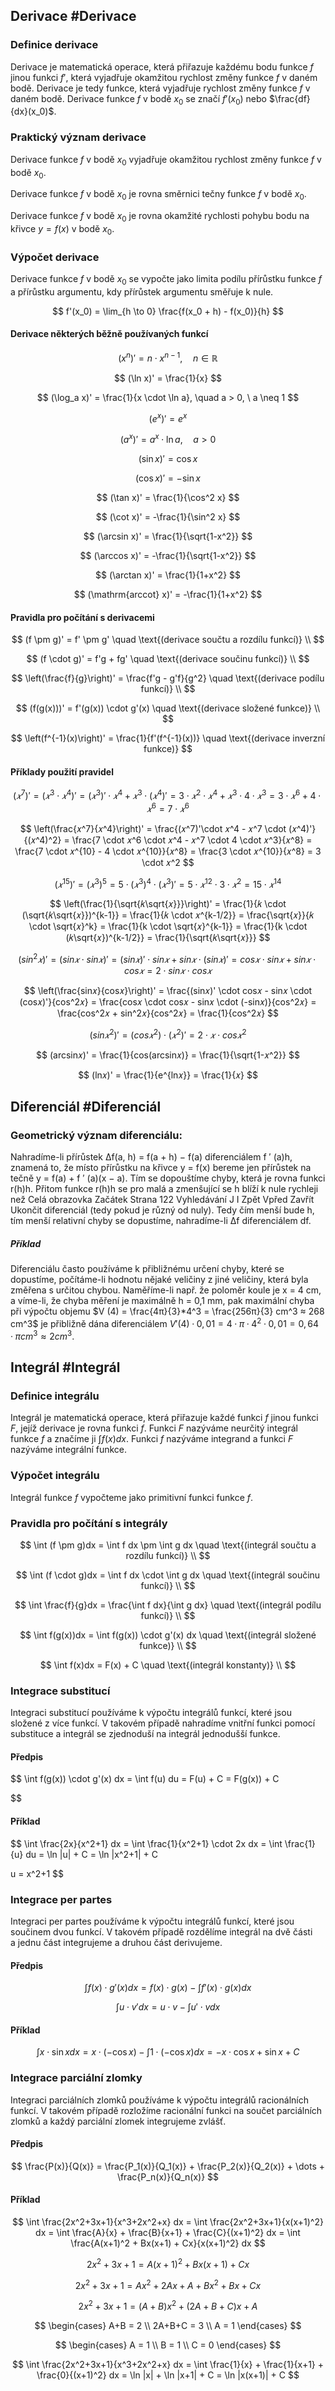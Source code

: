 ## Derivace #Derivace
### Definice derivace
Derivace je matematická operace, která přiřazuje každému bodu funkce $f$ jinou funkci $f'$, která vyjadřuje okamžitou rychlost změny funkce $f$ v daném bodě. Derivace je tedy funkce, která vyjadřuje rychlost změny funkce $f$ v daném bodě. Derivace funkce $f$ v bodě $x_0$ se značí $f'(x_0)$ nebo $\frac{df}{dx}(x_0)$. 

### Praktický význam derivace
Derivace funkce $f$ v bodě $x_0$ vyjadřuje okamžitou rychlost změny funkce $f$ v bodě $x_0$.

Derivace funkce $f$ v bodě $x_0$ je rovna směrnici tečny funkce $f$ v bodě $x_0$.

Derivace funkce $f$ v bodě $x_0$ je rovna okamžité rychlosti pohybu bodu na křivce $y = f(x)$ v bodě $x_0$.

### Výpočet derivace
Derivace funkce $f$ v bodě $x_0$ se vypočte jako limita podílu přírůstku funkce $f$ a přírůstku argumentu, kdy přírůstek argumentu směřuje k nule.

$$
f'(x_0) = \lim_{h \to 0} \frac{f(x_0 + h) - f(x_0)}{h}
$$

#### Derivace některých běžně používaných funkcí

$$
(x^n)' = n \cdot x^{n-1}, \quad n \in \mathbb{R}
$$

$$
(\ln x)' = \frac{1}{x}
$$

$$
(\log_a x)' = \frac{1}{x \cdot \ln a}, \quad a > 0, \ a \neq 1
$$

$$
(e^x)' = e^x
$$

$$
(a^x)' = a^x \cdot \ln a, \quad a > 0
$$

$$
(\sin x)' = \cos x
$$

$$
(\cos x)' = -\sin x
$$

$$
(\tan x)' = \frac{1}{\cos^2 x}
$$

$$
(\cot x)' = -\frac{1}{\sin^2 x}
$$

$$
(\arcsin x)' = \frac{1}{\sqrt{1-x^2}}
$$

$$
(\arccos x)' = -\frac{1}{\sqrt{1-x^2}}
$$

$$
(\arctan x)' = \frac{1}{1+x^2}
$$

$$
(\mathrm{arccot} x)' = -\frac{1}{1+x^2}
$$
#### Pravidla pro počítání s derivacemi

$$
(f \pm g)' = f' \pm g' \quad \text{(derivace součtu a rozdílu funkcí)} \\
$$

$$
(f \cdot g)' = f'g + fg' \quad \text{(derivace součinu funkcí)} \\
$$

$$
\left(\frac{f}{g}\right)' = \frac{f'g - g'f}{g^2} \quad \text{(derivace podílu funkcí)} \\
$$

$$
(f(g(x)))' = f'(g(x)) \cdot g'(x) \quad \text{(derivace složené funkce)} \\
$$

$$
\left(f^{-1}(x)\right)' = \frac{1}{f'(f^{-1}(x))} \quad \text{(derivace inverzní funkce)}
$$

#### Příklady použití pravidel

$$
(𝑥^7)' = (𝑥^3 \cdot 𝑥^4)' = (𝑥^3)' \cdot 𝑥^4 + 𝑥^3 \cdot (𝑥^4)' = 3 \cdot 𝑥^2 \cdot 𝑥^4 + 𝑥^3 \cdot 4 \cdot 𝑥^3 = 3 \cdot 𝑥^6 + 4 \cdot 𝑥^6 = 7 \cdot 𝑥^6
$$

$$
\left(\frac{𝑥^7}{𝑥^4}\right)' = \frac{(𝑥^7)'\cdot 𝑥^4 - 𝑥^7 \cdot (𝑥^4)'}{(𝑥^4)^2} = \frac{7 \cdot 𝑥^6 \cdot 𝑥^4 - 𝑥^7 \cdot 4 \cdot 𝑥^3}{𝑥^8} = \frac{7 \cdot 𝑥^{10} - 4 \cdot 𝑥^{10}}{𝑥^8} = \frac{3 \cdot 𝑥^{10}}{𝑥^8} = 3 \cdot 𝑥^2
$$

$$
(𝑥^{15})' = (𝑥^3)^5 = 5 \cdot (𝑥^3)^4 \cdot (𝑥^3)' = 5 \cdot 𝑥^{12} \cdot 3 \cdot 𝑥^2 = 15 \cdot 𝑥^{14}
$$

$$
\left(\frac{1}{\sqrt{𝑘\sqrt{𝑥}}}\right)' = \frac{1}{𝑘 \cdot (\sqrt{𝑘\sqrt{𝑥}})^{k-1}} = \frac{1}{𝑘 \cdot 𝑥^{k-1/2}} = \frac{\sqrt{𝑥}}{𝑘 \cdot \sqrt{𝑥}^k} = \frac{1}{k \cdot \sqrt{𝑥}^{k-1}} = \frac{1}{k \cdot (𝑘\sqrt{𝑥})^{k-1/2}} = \frac{1}{\sqrt{𝑘\sqrt{𝑥}}}
$$

$$
(sin^2⁡𝑥)' = (sin⁡𝑥 \cdot sin⁡𝑥)' = (sin⁡𝑥)' \cdot sin⁡𝑥 + sin⁡𝑥 \cdot (sin⁡𝑥)' = cos⁡𝑥 \cdot sin⁡𝑥 + sin⁡𝑥 \cdot cos⁡𝑥 = 2 \cdot sin⁡𝑥 \cdot cos⁡𝑥
$$

$$
\left(\frac{sin⁡𝑥}{cos⁡𝑥}\right)' = \frac{(sin⁡𝑥)' \cdot cos⁡𝑥 - sin⁡𝑥 \cdot (cos⁡𝑥)'}{cos^2⁡𝑥} = \frac{cos⁡𝑥 \cdot cos⁡𝑥 - sin⁡𝑥 \cdot (-sin⁡𝑥)}{cos^2⁡𝑥} = \frac{cos^2⁡𝑥 + sin^2⁡𝑥}{cos^2⁡𝑥} = \frac{1}{cos^2⁡𝑥}
$$

$$
(sin⁡𝑥^2)' = (cos⁡𝑥^2) \cdot (𝑥^2)' = 2 \cdot 𝑥 \cdot cos⁡𝑥^2
$$

$$
(arcsin⁡𝑥)' = \frac{1}{cos⁡(arcsin⁡𝑥)} = \frac{1}{\sqrt{1-𝑥^2}}
$$

$$
(ln⁡𝑥)' = \frac{1}{e^{ln⁡𝑥}} = \frac{1}{𝑥}
$$

## Diferenciál #Diferenciál

### Geometrický význam diferenciálu: 
Nahradíme-li přírůstek ∆f(a, h) = f(a + h) − f(a) diferenciálem f ′ (a)h, znamená to, že místo přírůstku na křivce y = f(x) bereme jen přírůstek na tečně y = f(a) + f ′ (a)(x − a). Tím se dopouštíme chyby, která je rovna funkci r(h)h. Přitom funkce r(h)h se pro malá a zmenšující se h blíží k nule rychleji než Celá obrazovka Začátek Strana 122 Vyhledávání J I Zpět Vpřed Zavřít Ukončit diferenciál (tedy pokud je různý od nuly). Tedy čím menší bude h, tím menší relativní chyby se dopustíme, nahradíme-li ∆f diferenciálem df. 

##### Příklad
Diferenciálu často používáme k přibližnému určení chyby, které se dopustíme, počítáme-li hodnotu nějaké veličiny z jiné veličiny, která byla změřena s určitou chybou. Naměříme-li např. že poloměr koule je x = 4 cm, a víme-li, že chyba měření je maximálně h = 0,1 mm, pak maximální chyba při výpočtu objemu $V (4) = \frac{4π}{3}*4^3 = \frac{256π}{3} cm^3 ≈ 268 cm^3$ je přibližně dána diferenciálem $V ′ (4) · 0, 01 = 4 · π · 4^2 · 0, 01 = 0, 64 · πcm^3 ≈ 2cm^3 .$

## Integrál #Integrál

### Definice integrálu

Integrál je matematická operace, která přiřazuje každé funkci $f$ jinou funkci $F$, jejíž derivace je rovna funkci $f$. Funkci $F$ nazýváme neurčitý integrál funkce $f$ a značíme ji $\int f(x)dx$. Funkci $f$ nazýváme integrand a funkci $F$ nazýváme integrální funkce.

### Výpočet integrálu

Integrál funkce $f$ vypočteme jako primitivní funkci funkce $f$.

### Pravidla pro počítání s integrály

$$
\int (f \pm g)dx = \int f dx \pm \int g dx \quad \text{(integrál součtu a rozdílu funkcí)} \\
$$

$$
\int (f \cdot g)dx = \int f dx \cdot \int g dx \quad \text{(integrál součinu funkcí)} \\
$$

$$
\int \frac{f}{g}dx = \frac{\int f dx}{\int g dx} \quad \text{(integrál podílu funkcí)} \\
$$

$$
\int f(g(x))dx = \int f(g(x)) \cdot g'(x) dx \quad \text{(integrál složené funkce)} \\
$$

$$
\int f(x)dx = F(x) + C \quad \text{(integrál konstanty)} \\
$$

### Integrace substitucí

Integraci substitucí používáme k výpočtu integrálů funkcí, které jsou složené z více funkcí. V takovém případě nahradíme vnitřní funkci pomocí substituce a integrál se zjednoduší na integrál jednodušší funkce.

#### Předpis

$$
\int f(g(x)) \cdot g'(x) dx = \int f(u) du = F(u) + C = F(g(x)) + C

$$

#### Příklad
$$
\int \frac{2x}{x^2+1} dx = \int \frac{1}{x^2+1} \cdot 2x dx = \int \frac{1}{u} du = \ln |u| + C = \ln |x^2+1| + C

u = x^2+1
$$


### Integrace per partes

Integraci per partes používáme k výpočtu integrálů funkcí, které jsou součinem dvou funkcí. V takovém případě rozdělíme integrál na dvě části a jednu část integrujeme a druhou část derivujeme.

#### Předpis
$$
\int f(x) \cdot g'(x) dx = f(x) \cdot g(x) - \int f'(x) \cdot g(x) dx
$$

$$
\int u \cdot v' dx = u \cdot v - \int u' \cdot v dx
$$

#### Příklad

$$
\int x \cdot \sin x dx = x \cdot (-\cos x) - \int 1 \cdot (-\cos x) dx = -x \cdot \cos x + \sin x + C
$$

### Integrace parciální zlomky

Integraci parciálních zlomků používáme k výpočtu integrálů racionálních funkcí. V takovém případě rozložíme racionální funkci na součet parciálních zlomků a každý parciální zlomek integrujeme zvlášť.

#### Předpis

$$
\frac{P(x)}{Q(x)} = \frac{P_1(x)}{Q_1(x)} + \frac{P_2(x)}{Q_2(x)} + \dots + \frac{P_n(x)}{Q_n(x)}
$$

#### Příklad

$$
\int \frac{2x^2+3x+1}{x^3+2x^2+x} dx = \int \frac{2x^2+3x+1}{x(x+1)^2} dx = \int \frac{A}{x} + \frac{B}{x+1} + \frac{C}{(x+1)^2} dx = \int \frac{A(x+1)^2 + Bx(x+1) + Cx}{x(x+1)^2} dx
$$

$$
2x^2+3x+1 = A(x+1)^2 + Bx(x+1) + Cx
$$

$$
2x^2+3x+1 = Ax^2 + 2Ax + A + Bx^2 + Bx + Cx
$$

$$
2x^2+3x+1 = (A+B)x^2 + (2A+B+C)x + A
$$

$$
\begin{cases}
A+B = 2 \\
2A+B+C = 3 \\
A = 1
\end{cases}
$$

$$
\begin{cases}
A = 1 \\
B = 1 \\
C = 0
\end{cases}
$$

$$
\int \frac{2x^2+3x+1}{x^3+2x^2+x} dx = \int \frac{1}{x} + \frac{1}{x+1} + \frac{0}{(x+1)^2} dx = \ln |x| + \ln |x+1| + C = \ln |x(x+1)| + C
$$

